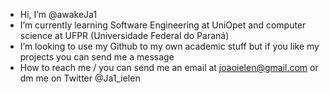 - Hi, I’m @awakeJa1
- I’m currently learning Software Engineering at UniOpet and computer science at UFPR (Universidade Federal do Paraná)
- I’m looking to use my Github to my own academic stuff but if you like my projects you can send me a message 
- How to reach me / you can send me an email at joaoielen@gmail.com or dm me on Twitter @Ja1_ielen 

<!---
awakeJa1/awakeJa1 is a ✨ special ✨ repository because its `README.md` (this file) appears on your GitHub profile.
You can click the Preview link to take a look at your changes.
--->
